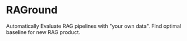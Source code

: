 # RAGround
Automatically Evaluate RAG pipelines with "your own data". Find optimal baseline for new RAG product.
